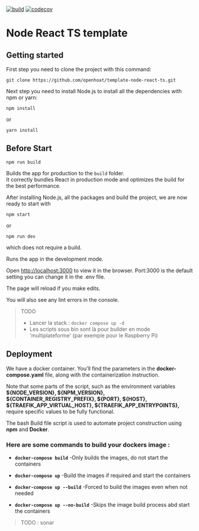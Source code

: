 [![build](https://github.com/openhoat/template-node-react-ts/actions/workflows/build.yaml/badge.svg)](https://github.com/openhoat/template-node-react-ts/actions)
[![codecov](https://codecov.io/gh/openhoat/template-node-react-ts/graph/badge.svg?token=2C93UD9SLJ)](https://codecov.io/gh/openhoat/template-node-react-ts)

# Node React TS template

## Getting started

First step you need to clone the project with this command:

```shell
git clone https://github.com/openhoat/template-node-react-ts.git
```

Next step you need to install Node.js to install all the dependencies with npm or yarn:

```shell
npm install
```
or 
```shell
yarn install
```


## Before Start

```shell
npm run build
```

Builds the app for production to the `build` folder.  
It correctly bundles React in production mode and optimizes the build for the best performance.

After installing Node.js, all the packages and build the project, we are now ready to start with
```shell
npm start
``` 
or
```shell
npm run dev
```
which does not require a build.

Runs the app in the development mode.  

Open [http://localhost:3000](http://localhost:3000) to view it in the browser. Port:3000 is the default setting you can change it in the .env file.

The page will reload if you make edits.  

You will also see any lint errors in the console.

> TODO
> - Lancer la stack : `docker compose up -d`
> - Les scripts sous bin sont là pour builder en mode 'multiplateforme' (par exemple pour le Raspberry Pi)

## Deployment

We have a docker container. You'll find the parameters in the **docker-compose.yaml** file, along with the containerization instruction.

Note that some parts of the script, such as the environment variables **${NODE_VERSION}, ${NPM_VERSION}, ${CONTAINER_REGISTRY_PREFIX}, ${PORT}, ${HOST}, ${TRAEFIK_APP_VIRTUAL_HOST}, ${TRAEFIK_APP_ENTRYPOINTS},** require specific values to be fully functional.

The bash Build file script is used to automate project construction using **npm** and **Docker**.

### Here are some commands to build your dockers image :

- **`docker-compose build`**  -Only builds the images, do not start the containers

- **`docker-compose up`**  -Build the images if required and start the containers

- **`docker-compose up --build`**  -Forced to build the images even when not needed

- **`docker-compose up --no-build`**  -Skips the image build process abd start the containers

> TODO : sonar
